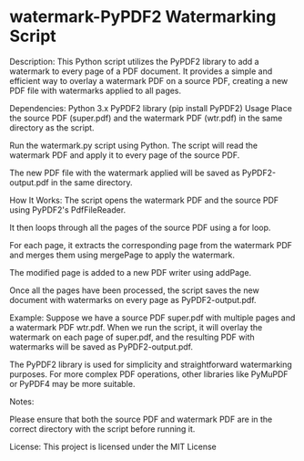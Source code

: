 # watermark-PyPDF2 Watermarking Script
Description:
This Python script utilizes the PyPDF2 library to add a watermark to every page of a PDF document. 
It provides a simple and efficient way to overlay a watermark PDF on a source PDF, creating 
a new PDF file with watermarks applied to all pages.

Dependencies:
Python 3.x
PyPDF2 library (pip install PyPDF2)
Usage
Place the source PDF (super.pdf) and the watermark PDF (wtr.pdf) in the same directory as the script.

Run the watermark.py script using Python. The script will read the watermark PDF and apply 
it to every page of the source PDF.

The new PDF file with the watermark applied will be saved as PyPDF2-output.pdf in the same directory.

How It Works:
The script opens the watermark PDF and the source PDF using PyPDF2's PdfFileReader.

It then loops through all the pages of the source PDF using a for loop.

For each page, it extracts the corresponding page from the watermark PDF and merges them 
using mergePage to apply the watermark.

The modified page is added to a new PDF writer using addPage.

Once all the pages have been processed, the script saves the 
new document with watermarks on every page as PyPDF2-output.pdf.

Example:
Suppose we have a source PDF super.pdf with multiple pages and a
watermark PDF wtr.pdf. When we run the script, it will overlay the watermark 
on each page of super.pdf, and the resulting PDF with watermarks will be saved as PyPDF2-output.pdf.

The PyPDF2 library is used for simplicity and straightforward watermarking purposes. 
For more complex PDF operations, other libraries like PyMuPDF or PyPDF4 may be more suitable.


Notes:

Please ensure that both the source PDF and watermark PDF are in the correct directory
with the script before running it.

License:
This project is licensed under the MIT License
